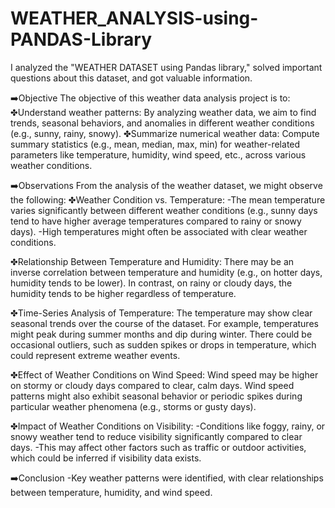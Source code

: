 # WEATHER_ANALYSIS-using-PANDAS-Library

I analyzed the "WEATHER DATASET  using Pandas library," solved important questions about this dataset, and got valuable information.

➡️Objective
The objective of this weather data analysis project is to:
✤Understand weather patterns: By analyzing weather data, we aim to find trends, seasonal behaviors, and anomalies in different weather conditions (e.g., sunny, rainy, snowy).
✤Summarize numerical weather data: Compute summary statistics (e.g., mean, median, max, min) for weather-related parameters like temperature, humidity, wind speed, etc., across various weather conditions.



➡️Observations
From the analysis of the weather dataset, we might observe the following:
✤Weather Condition vs. Temperature:
-The mean temperature varies significantly between different weather conditions (e.g., sunny days tend to have higher average temperatures compared to rainy or snowy days).
-High temperatures might often be associated with clear weather conditions.

✤Relationship Between Temperature and Humidity:
There may be an inverse correlation between temperature and humidity (e.g., on hotter days, humidity tends to be lower).
In contrast, on rainy or cloudy days, the humidity tends to be higher regardless of temperature.

✤Time-Series Analysis of Temperature:
The temperature may show clear seasonal trends over the course of the dataset. For example, temperatures might peak during summer months and dip during winter.
There could be occasional outliers, such as sudden spikes or drops in temperature, which could represent extreme weather events.

✤Effect of Weather Conditions on Wind Speed:
Wind speed may be higher on stormy or cloudy days compared to clear, calm days.
Wind speed patterns might also exhibit seasonal behavior or periodic spikes during particular weather phenomena (e.g., storms or gusty days).

✤Impact of Weather Conditions on Visibility:
-Conditions like foggy, rainy, or snowy weather tend to reduce visibility significantly compared to clear days.
-This may affect other factors such as traffic or outdoor activities, which could be inferred if visibility data exists.

➡️Conclusion
-Key weather patterns were identified, with clear relationships between temperature, humidity, and wind speed.
